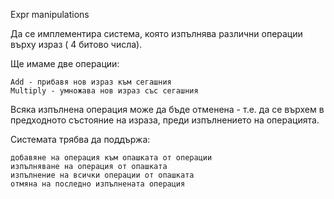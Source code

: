 Еxpr manipulations

Да се имплементира система, която изпълнява различни операции върху израз ( 4 битово числа).

Ще имаме две операции:

    Add - прибавя нов израз към сегашния
    Multiply - умножава нов израз със сегашния

Всяка изпълнена операция може да бъде отменена - т.е. да се върхем в предходното състояние на израза, преди изпълнението на операцията.

Системата трябва да поддържа:

    добавяне на операция към опашката от операции
    изпълняване на операция от опашката
    изпълнение на всички операции от опашката
    отмяна на последно изпълнената операция
